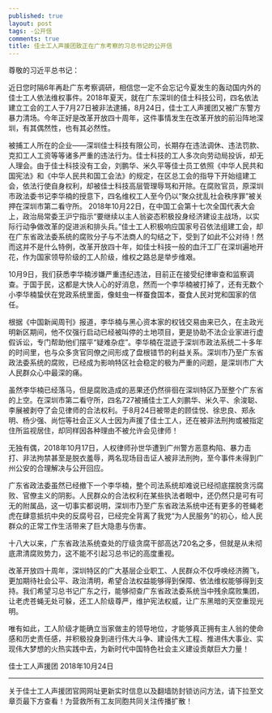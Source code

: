 ```yaml
---
published: true
layout: post
tags: -公开信
comments: true
title: 佳士工人声援团致正在广东考察的习总书记的公开信
---
```

尊敬的习近平总书记：

近日您时隔6年再赴广东考察调研，相信您一定不会忘记今夏发生的轰动国内外的佳士工人依法维权事件。2018年夏天，就在广东深圳的佳士科技公司，四名依法建立工会的工人于7月27日被非法逮捕，8月24日，佳士工人声援团又被广东警方暴力清场。今年正好是改革开放四十周年，这件事情发生在改革开放的前沿阵地深圳，有其偶然性，也有其必然性。

被捕工人所在的企业——深圳佳士科技有限公司，长期存在违法调休、违法罚款、克扣工人工资等等诸多严重的违法行为。佳士科技的工人多次向劳动局投诉，却无人理会。由于佳士科技没有工会，刘鹏华、米久平等佳士员工依照《中华人民共和国宪法》和《中华人民共和国工会法》的规定，在区总工会的指导下开始组建工会，依法行使自身权利，却被佳士科技高层管理辱骂和开除。在腐败官员，原深圳市政法委书记李华楠的授意下，四名维权工人至今仍以“聚众扰乱社会秩序罪”被关押在深圳市第二看守所。
2018年10月22日，在中国工会第十七次全国代表大会上，政治局常委王沪宁指示“要继续以主人翁姿态积极投身经济建设主战场，以实际行动争做改革的促进派和排头兵。”佳士工人积极响应国家号召依法组建工会，却在广东省政法委系统的腐败分子与不法商人的勾结之下，受到了如此不公对待！然而这并不是什么特例，改革开放四十年，如佳士科技一般的血汗工厂在深圳遍地开花，作为国家领导阶级的工人阶级，维权之路总是举步维艰。

10月9日，我们获悉李华楠涉嫌严重违纪违法，目前正在接受纪律审查和监察调查。于国于民，这都是大快人心的好消息，然而一个李华楠被打掉了，还有无数个小李华楠蛰伏在党政系统里面，像蛀虫一样蚕食国本，蚕食人民对党和国家的信任。

根据《中国新闻周刊》报道，李华楠与黑心资本家的权钱交易由来已久，在主政光明新区期间，他不仅强行启动已经被叫停的土地项目，更是协助不法企业家进行虚假诉讼，专门帮助他们摆平“疑难杂症”。李华楠在混迹于深圳市政法系统二十多年的时间里，也与众多贪官同僚之间形成了盘根错节的利益关系。深圳市乃至广东省政法委系统的腐败，已经成为影响特区社会稳定的极为严重的问题，是深圳市广大人民群众心中最深的痛。

虽然李华楠已经落马，但是腐败造成的恶果还仍然徘徊在深圳特区乃至整个广东省的上空。在深圳市第二看守所，四名727被捕佳士工人刘鹏华、米久平、余浚聪、李展被剥夺了会见律师的合法权利。于8月24日被带走的顾佳悦、徐忠良、郑永明、杨少强、尚恺等社会正义人士因为声援了佳士工人，还在被非法刑拘或被指定住所监视居住，却同样因各种理由不被允许会见律师！

无独有偶，2018年10月17日，人权律师孙世华遭到广州警方恶意构陷、暴力击打、非法拘禁甚至是脱衣羞辱，两名现场目击证人被非法刑拘，至今事件未得到广州公安的合理解决与公开回应。

广东省政法委虽然已经撤下一个李华楠，整个司法系统却难说已经彻底摆脱贪污腐败、官僚主义的阴影。人民群众的合法权利在某些执法者眼中，还仍然只是可有可无的附属品，这一切事实都说明，深圳市乃至广东省政法系统中还有更多的苍蝇老虎在肆意抵抗中央的反腐号召，已经完全背离了我党“为人民服务”的初心，给人民群众的正常工作生活带来了巨大隐患与伤害。

十八大以来，广东省政法系统查处的厅级贪腐干部高达720名之多，但就是从未彻底肃清腐败势力，这不能不引起习总书记的高度重视。

改革开放四十周年，深圳特区的广大基层企业职工、人民群众不仅呼唤经济腾飞，更加期待社会公平、政治清明，希望合法权益能够得到保障、依法维权能够得到支持。我们希望习总书记广东之行，能够彻查广东省政法委系统当中残余腐败集团，让老虎苍蝇无处可躲，还工人阶级尊严，维护宪法权威，让广东黑暗的天空重现光明。

唯有如此，工人阶级才能确立当家做主的领导地位，才能够真正拥有主人翁的使命感和历史责任感，并积极投身到进行伟大斗争、建设伟大工程、推进伟大事业、实现伟大梦想的火热实践中去，为新时代中国特色社会主义建设贡献巨大力量！

佳士工人声援团
2018年10月24日







---
关于佳士工人声援团官网网址更新实时信息以及翻墙防封锁访问方法，请下拉至文章页最下方查看！为营救所有工友同胞共同关注传播扩散！
